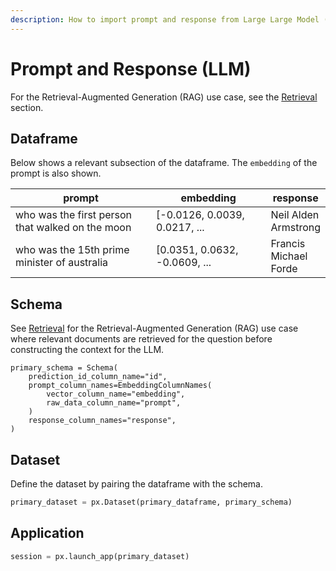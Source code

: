 ```yaml
---
description: How to import prompt and response from Large Large Model (LLM)
---
```


# Prompt and Response (LLM)

For the Retrieval-Augmented Generation (RAG) use case, see the [Retrieval](../../../how-to/define-your-schema/retrieval-rag.md) section.

## Dataframe

Below shows a relevant subsection of the dataframe. The `embedding` of the prompt is also shown.

<table><thead><tr><th width="287.3333333333333">prompt</th><th width="210">embedding</th><th>response</th></tr></thead><tbody><tr><td>who was the first person that walked on the moon</td><td>[-0.0126, 0.0039, 0.0217, ...</td><td>Neil Alden Armstrong</td></tr><tr><td>who was the 15th prime minister of australia</td><td>[0.0351, 0.0632, -0.0609, ...</td><td>Francis Michael Forde</td></tr></tbody></table>

## Schema

See [Retrieval](../../../how-to/define-your-schema/retrieval-rag.md) for the Retrieval-Augmented Generation (RAG) use case where relevant documents are retrieved for the question before constructing the context for the LLM.

```
primary_schema = Schema(
    prediction_id_column_name="id",
    prompt_column_names=EmbeddingColumnNames(
        vector_column_name="embedding",
        raw_data_column_name="prompt",
    )
    response_column_names="response",
)
```

## Dataset

Define the dataset by pairing the dataframe with the schema.

```python
primary_dataset = px.Dataset(primary_dataframe, primary_schema)
```

## Application

```python
session = px.launch_app(primary_dataset)
```
